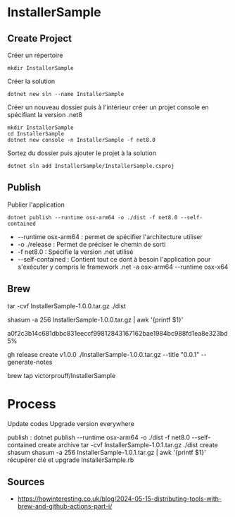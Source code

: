 # InstallerSample

## Create Project

Créer un répertoire
```
mkdir InstallerSample
``` 

Créer la solution

```
dotnet new sln --name InstallerSample
```
Créer un nouveau dossier puis à l'intérieur créer un projet console en spécifiant la version .net8
```
mkdir InstallerSample
cd InstallerSample
dotnet new console -n InstallerSample -f net8.0
``` 

Sortez du dossier puis ajouter le projet à la solution
```
dotnet sln add InstallerSample/InstallerSample.csproj  
```

## Publish

Publier l'application
```
dotnet publish --runtime osx-arm64 -o ./dist -f net8.0 --self-contained
```

- --runtime osx-arm64 :  permet de spécifier l'architecture utiliser
- -o ./release : Permet de préciser le chemin de sorti
- -f net8.0 : Spécifie la version .net utilisé
- --self-contained : Contient tout ce dont à besoin l'application pour s'exécuter y compris le framework .net
-a osx-arm64 
--runtime osx-x64

## Brew

tar -cvf InstallerSample-1.0.0.tar.gz ./dist

shasum -a 256 InstallerSample-1.0.0.tar.gz | awk '{printf $1}'

a0f2c3b14c681dbbc831eeccf99812843167162bae1984bc988fd1ea8e323bd5%

gh release create v1.0.0 ./InstallerSample-1.0.0.tar.gz --title "0.0.1" --generate-notes

brew tap victorprouff/InstallerSample


# Process
Update codes
Upgrade version everywhere

publish :
dotnet publish --runtime osx-arm64 -o ./dist -f net8.0 --self-contained
create archive
tar -cvf InstallerSample-1.0.1.tar.gz ./dist
create shasum
shasum -a 256 InstallerSample-1.0.1.tar.gz | awk '{printf $1}'
récupérer clé et upgrade InstallerSample.rb

## Sources

- https://howinteresting.co.uk/blog/2024-05-15-distributing-tools-with-brew-and-github-actions-part-i/

